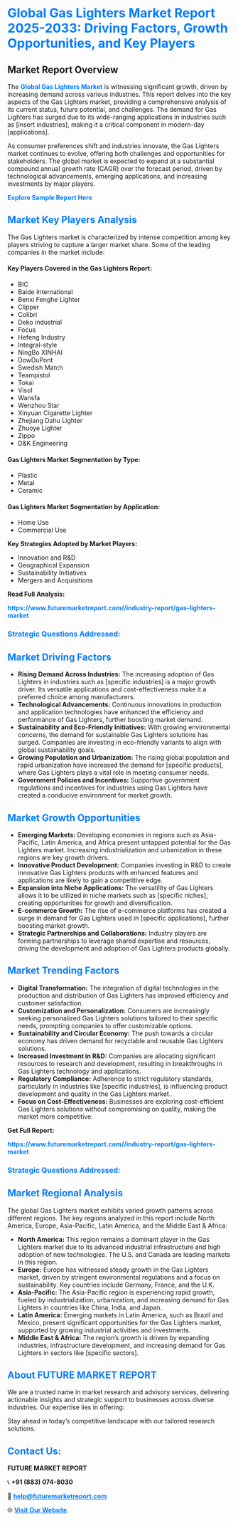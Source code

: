 <h1 style="color: #007BFF;">Global Gas Lighters Market Report 2025-2033: Driving Factors, Growth Opportunities, and Key Players</h1>

<section id="overview">
<h2>Market Report Overview</h2>
<p>The <a href="https://www.futuremarketreport.com//industry-report/gas-lighters-market" style="color: #007BFF; text-decoration: none;"><strong>Global Gas Lighters Market</strong></a> is witnessing significant growth, driven by increasing demand across various industries. This report delves into the key aspects of the Gas Lighters market, providing a comprehensive analysis of its current status, future potential, and challenges. The demand for Gas Lighters has surged due to its wide-ranging applications in industries such as [insert industries], making it a critical component in modern-day [applications].</p>
<p>As consumer preferences shift and industries innovate, the Gas Lighters market continues to evolve, offering both challenges and opportunities for stakeholders. The global market is expected to expand at a substantial compound annual growth rate (CAGR) over the forecast period, driven by technological advancements, emerging applications, and increasing investments by major players.</p>
</section>

<section id="overview">
<p><a href="https://www.futuremarketreport.com//request-sample/reportId=52208" style="color: #007BFF; text-decoration: none;"><strong>Explore Sample Report Here</strong></a></p>
</section>

<section id="key-players">
<h2 style="color: #007BFF;">Market Key Players Analysis</h2>
<p>The Gas Lighters market is characterized by intense competition among key players striving to capture a larger market share. Some of the leading companies in the market include:</p>
<h4>Key Players Covered in the Gas Lighters Report:</h4>
<ul><li>BIC</li><li>Baide International</li><li>Benxi Fenghe Lighter</li><li>Clipper</li><li>Colibri</li><li>Deko industrial</li><li>Focus</li><li>Hefeng Industry</li><li>Integral-style</li><li>NingBo XINHAI</li><li>DowDuPont</li><li>Swedish Match</li><li>Teampistol</li><li>Tokai</li><li>Visol</li><li>Wansfa</li><li>Wenzhou Star</li><li>Xinyuan Cigarette Lighter</li><li>Zhejiang Dahu Lighter</li><li>Zhuoye Lighter</li><li>Zippo</li><li>D&amp;K Engineering</li></ul>
<h4>Gas Lighters Market Segmentation by Type:</h4>
<ul><li>Plastic</li><li>Metal</li><li>Ceramic</li></ul>

<h4>Gas Lighters Market Segmentation by Application:</h4>
<ul><li>Home Use</li><li>Commercial Use</li></ul>
<p><strong>Key Strategies Adopted by Market Players:</strong></p>
<ul>
<li>Innovation and R&D</li>
<li>Geographical Expansion</li>
<li>Sustainability Initiatives</li>
<li>Mergers and Acquisitions</li>
</ul>
</section>

<section>
<p><strong>Read Full Analysis: </strong></p><a href="https://www.futuremarketreport.com//industry-report/gas-lighters-market" style="color: #007BFF; text-decoration: none;"><strong>https://www.futuremarketreport.com//industry-report/gas-lighters-market</strong></a>
<h3 style="color: #007BFF;">Strategic Questions Addressed:</h3>
</section>

<section id="driving-factors">
<h2 style="color: #007BFF;">Market Driving Factors</h2>
<ul>
<li><strong>Rising Demand Across Industries:</strong> The increasing adoption of Gas Lighters in industries such as [specific industries] is a major growth driver. Its versatile applications and cost-effectiveness make it a preferred choice among manufacturers.</li>
<li><strong>Technological Advancements:</strong> Continuous innovations in production and application technologies have enhanced the efficiency and performance of Gas Lighters, further boosting market demand.</li>
<li><strong>Sustainability and Eco-Friendly Initiatives:</strong> With growing environmental concerns, the demand for sustainable Gas Lighters solutions has surged. Companies are investing in eco-friendly variants to align with global sustainability goals.</li>
<li><strong>Growing Population and Urbanization:</strong> The rising global population and rapid urbanization have increased the demand for [specific products], where Gas Lighters plays a vital role in meeting consumer needs.</li>
<li><strong>Government Policies and Incentives:</strong> Supportive government regulations and incentives for industries using Gas Lighters have created a conducive environment for market growth.</li>
</ul>
</section>

<section id="growth-opportunities">
<h2 style="color: #007BFF;">Market Growth Opportunities</h2>
<ul>
<li><strong>Emerging Markets:</strong> Developing economies in regions such as Asia-Pacific, Latin America, and Africa present untapped potential for the Gas Lighters market. Increasing industrialization and urbanization in these regions are key growth drivers.</li>
<li><strong>Innovative Product Development:</strong> Companies investing in R&D to create innovative Gas Lighters products with enhanced features and applications are likely to gain a competitive edge.</li>
<li><strong>Expansion into Niche Applications:</strong> The versatility of Gas Lighters allows it to be utilized in niche markets such as [specific niches], creating opportunities for growth and diversification.</li>
<li><strong>E-commerce Growth:</strong> The rise of e-commerce platforms has created a surge in demand for Gas Lighters used in [specific applications], further boosting market growth.</li>
<li><strong>Strategic Partnerships and Collaborations:</strong> Industry players are forming partnerships to leverage shared expertise and resources, driving the development and adoption of Gas Lighters products globally.</li>
</ul>
</section>

<section id="trending-factors">
<h2 style="color: #007BFF;">Market Trending Factors</h2>
<ul>
<li><strong>Digital Transformation:</strong> The integration of digital technologies in the production and distribution of Gas Lighters has improved efficiency and customer satisfaction.</li>
<li><strong>Customization and Personalization:</strong> Consumers are increasingly seeking personalized Gas Lighters solutions tailored to their specific needs, prompting companies to offer customizable options.</li>
<li><strong>Sustainability and Circular Economy:</strong> The push towards a circular economy has driven demand for recyclable and reusable Gas Lighters solutions.</li>
<li><strong>Increased Investment in R&D:</strong> Companies are allocating significant resources to research and development, resulting in breakthroughs in Gas Lighters technology and applications.</li>
<li><strong>Regulatory Compliance:</strong> Adherence to strict regulatory standards, particularly in industries like [specific industries], is influencing product development and quality in the Gas Lighters market.</li>
<li><strong>Focus on Cost-Effectiveness:</strong> Businesses are exploring cost-efficient Gas Lighters solutions without compromising on quality, making the market more competitive.</li>
</ul>
</section>

<section>
<p><strong>Get Full Report: </strong></p><a href="https://www.futuremarketreport.com//industry-report/gas-lighters-market" style="color: #007BFF; text-decoration: none;"><strong>https://www.futuremarketreport.com//industry-report/gas-lighters-market</strong></a>
<h3 style="color: #007BFF;">Strategic Questions Addressed:</h3>
</section>


<section id="regional-analysis">
<h2 style="color: #007BFF;">Market Regional Analysis</h2>
<p>The global Gas Lighters market exhibits varied growth patterns across different regions. The key regions analyzed in this report include North America, Europe, Asia-Pacific, Latin America, and the Middle East & Africa:</p>
<ul>
<li><strong>North America:</strong> This region remains a dominant player in the Gas Lighters market due to its advanced industrial infrastructure and high adoption of new technologies. The U.S. and Canada are leading markets in this region.</li>
<li><strong>Europe:</strong> Europe has witnessed steady growth in the Gas Lighters market, driven by stringent environmental regulations and a focus on sustainability. Key countries include Germany, France, and the U.K.</li>
<li><strong>Asia-Pacific:</strong> The Asia-Pacific region is experiencing rapid growth, fueled by industrialization, urbanization, and increasing demand for Gas Lighters in countries like China, India, and Japan.</li>
<li><strong>Latin America:</strong> Emerging markets in Latin America, such as Brazil and Mexico, present significant opportunities for the Gas Lighters market, supported by growing industrial activities and investments.</li>
<li><strong>Middle East & Africa:</strong> The region’s growth is driven by expanding industries, infrastructure development, and increasing demand for Gas Lighters in sectors like [specific sectors].</li>
</ul>
</section>

<footer>
<h2 style="color: #007BFF;">About FUTURE MARKET REPORT</h2>
<p>We are a trusted name in market research and advisory services, delivering actionable insights and strategic support to businesses across diverse industries. Our expertise lies in offering:</p>

<p>Stay ahead in today’s competitive landscape with our tailored research solutions.</p>

<h2 style="color: #007BFF;">Contact Us:</h2>
<p><strong>FUTURE MARKET REPORT</strong></p>
<p>📞 <strong>+91 (883) 074-8030</strong></p>
<p>📧 <strong><a href="mailto:help@futuremarketreport.com" style="color: #007BFF;">help@futuremarketreport.com</a></strong></p>
<p>🌐 <strong><a href="https://www.futuremarketreport.com/" style="color: #007BFF;">Visit Our Website</a></strong></p>
</footer>